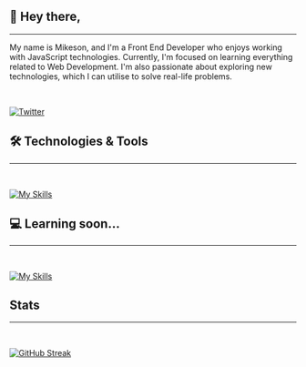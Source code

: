 ## 👋 Hey there,
* * *
My name is Mikeson, and I'm a Front End Developer who enjoys working with JavaScript technologies. Currently, I'm focused on learning everything related to Web Development. I'm also passionate about exploring new technologies, which I can utilise to solve real-life problems.

<br/>

<a href="https://twitter.com/itsMikeson_">![Twitter](https://img.shields.io/badge/Twitter-%231DA1F2.svg?style=for-the-badge&logo=Twitter&logoColor=white)</a>


## 🛠 Technologies & Tools 
* * *
<br/>

[![My Skills](https://skillicons.dev/icons?i=html,css,bootstrap,js,jquery,webpack,java,python,git,github&perline=5)](https://skillicons.dev)


## 💻 Learning soon... 
* * *
<br/>

[![My Skills](https://skillicons.dev/icons?i=react,nodejs,mongo,vue)](https://skillicons.dev)
## Stats
* * *
<br/>

[![GitHub Streak](https://streak-stats.demolab.com/?user=MikesonO&theme=dark&hide_border=true&background=22272d)](https://git.io/streak-stats)



